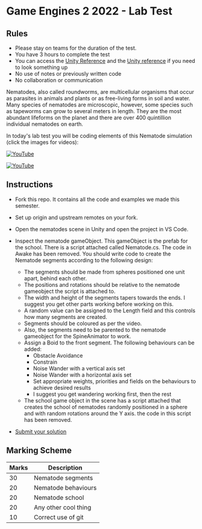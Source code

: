 # Game Engines 2 2022 - Lab Test

## Rules

- Please stay on teams for the duration of the test. 
- You have 3 hours to complete the test
- You can access the [Unity Reference](https://docs.oracle.com/javase/7/docs/api/) and the [Unity reference](https://git-scm.com/docs) if you need to look something up
- No use of notes or previously written code
- No collaboration or communication

Nematodes, also called roundworms, are multicellular organisms that occur as parasites in animals and plants or as free-living forms in soil and water. Many species of nematodes are microscopic, however, some species such as tapeworms can grow to several meters in length. They are the most abundant lifeforms on the planet and there are over 400 quintillion individual nematodes on earth. 

In today's lab test you will be coding elements of this Nematode simulation (click the images for videos):

[![YouTube](http://img.youtube.com/vi/62rLDaMyFSo/0.jpg)](https://youtu.be/62rLDaMyFSo)



[![YouTube](http://img.youtube.com/vi/869m0ROXjJ4/0.jpg)](https://youtu.be/869m0ROXjJ4)

## Instructions

- Fork this repo. It contains all the code and examples we made this semester.
- Set up origin and upstream remotes on your fork.
- Open the nematodes scene in Unity and open the project in VS Code.
- Inspect the nematode gameObject. This gameObject is the prefab for the school. There is a script attached called Nematode.cs. The code in Awake has been removed. You should write code to create the Nematode segments according to the following design:
    - The segments should be made from spheres positioned one unit apart, behind each other.     
    - The positions and rotations should be relative to the nematode gameobject the script is attached to.
    - The width and height of the segments tapers towards the ends. I suggest you get other parts working before working on this.
    - A random value can be assigned to the Length field and this controls how many segments are created. 
    - Segments should be coloured as per the video.
    - Also, the segments need to be parented to the nematode gameobject for the SpineAnimator to work.
    - Assign a Boid to the front segment. The following behaviours can be added:     
        - Obstacle Avoidance
        - Constrain
        - Noise Wander with a vertical axis set
        - Noise Wander with a horizontal axis set
        - Set appropriate weights, priorities and fields on the behaviours to achieve desired results
        - I suggest you get wandering working first, then the rest 
    - The school game object in the scene has a script attached that creates the school of nematodes randomly positioned in a sphere and with random rotations around the Y axis. the code in this script has been removed.

- [Submit your solution](https://forms.office.com/Pages/ResponsePage.aspx?id=yxdjdkjpX06M7Nq8ji_V2ou3qmFXqEdGlmiD1Myl3gNUN1VSNUtaRjJNM1czTFJOSjZLTTgxOVFQWC4u)

## Marking Scheme

| Marks | Description |
|-------|-------------|
| 30 | Nematode segments  |
| 20 | Nematode behaviours |
| 20 | Nematode school |
| 20 | Any other cool thing |
| 10 | Correct use of git |